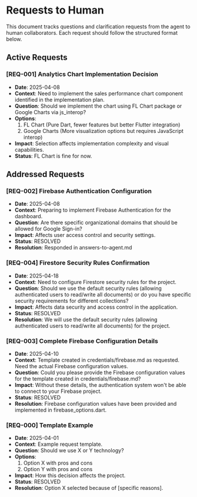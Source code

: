 # Requests to Human

This document tracks questions and clarification requests from the agent to human collaborators. Each request should follow the structured format below.

## Active Requests

### [REQ-001] Analytics Chart Implementation Decision
- **Date**: 2025-04-08
- **Context**: Need to implement the sales performance chart component identified in the implementation plan.
- **Question**: Should we implement the chart using FL Chart package or Google Charts via js_interop?
- **Options**:
  1. FL Chart (Pure Dart, fewer features but better Flutter integration)
  2. Google Charts (More visualization options but requires JavaScript interop)
- **Impact**: Selection affects implementation complexity and visual capabilities.
- **Status**: FL Chart is fine for now.

## Addressed Requests

### [REQ-002] Firebase Authentication Configuration
- **Date**: 2025-04-08
- **Context**: Preparing to implement Firebase Authentication for the dashboard.
- **Question**: Are there specific organizational domains that should be allowed for Google Sign-in?
- **Impact**: Affects user access control and security settings.
- **Status**: RESOLVED
- **Resolution**: Responded in answers-to-agent.md

### [REQ-004] Firestore Security Rules Confirmation
- **Date**: 2025-04-18
- **Context**: Need to configure Firestore security rules for the project.
- **Question**: Should we use the default security rules (allowing authenticated users to read/write all documents) or do you have specific security requirements for different collections?
- **Impact**: Affects data security and access control in the application.
- **Status**: RESOLVED
- **Resolution**: We will use the default security rules (allowing authenticated users to read/write all documents) for the project.

### [REQ-003] Complete Firebase Configuration Details
- **Date**: 2025-04-10
- **Context**: Template created in credentials/firebase.md as requested. Need the actual Firebase configuration values.
- **Question**: Could you please provide the Firebase configuration values for the template created in credentials/firebase.md?
- **Impact**: Without these details, the authentication system won't be able to connect to your Firebase project.
- **Status**: RESOLVED
- **Resolution**: Firebase configuration values have been provided and implemented in firebase_options.dart.

### [REQ-000] Template Example
- **Date**: 2025-04-01
- **Context**: Example request template.
- **Question**: Should we use X or Y technology?
- **Options**: 
  1. Option X with pros and cons
  2. Option Y with pros and cons
- **Impact**: How this decision affects the project.
- **Status**: RESOLVED
- **Resolution**: Option X selected because of [specific reasons].